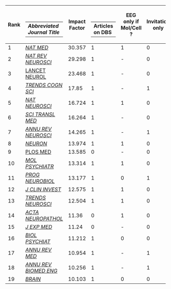 <table>
<thead>
<tr class="header">
<th><strong>Rank</strong></th>
<th><p><img src="media/image1.png" width="15" height="15" /></p>
<table>
<tbody>
<tr class="odd">
<td><em><strong>Abbreviated Journal Title</strong></em></td>
</tr>
</tbody>
</table></th>
<th><strong>Impact Factor</strong></th>
<th><p><img src="media/image1.png" width="15" height="15" /></p>
<table>
<tbody>
<tr class="odd">
<td><strong>Articles on DBS</strong></td>
</tr>
</tbody>
</table></th>
<th><strong>EEG only if Mol/Cell ?</strong></th>
<th><strong>Invitation only</strong></th>
<th><strong>Reviews /Trials only</strong></th>
<th><strong>Brief Reports possible</strong></th>
<th><strong>Publisher</strong></th>
</tr>
</thead>
<tbody>
<tr class="odd">
<td>1</td>
<td><a href="http://admin-apps.webofknowledge.com/JCR/JCR?RQ=RECORD&amp;rank=1&amp;journal=NAT+MED"><em>NAT MED</em></a></td>
<td>30.357</td>
<td>1</td>
<td>1</td>
<td>0</td>
<td>0</td>
<td>1</td>
<td>Nature</td>
</tr>
<tr class="even">
<td>2</td>
<td><a href="http://admin-apps.webofknowledge.com/JCR/JCR?RQ=RECORD&amp;journal=NAT+REV+NEUROSCI"><em>NAT REV NEUROSCI</em></a></td>
<td>29.298</td>
<td>1</td>
<td>-</td>
<td>0</td>
<td>R</td>
<td>0</td>
<td>Nature</td>
</tr>
<tr class="odd">
<td>3</td>
<td><a href="http://admin-apps.webofknowledge.com/JCR/JCR?RQ=RECORD&amp;rank=1&amp;journal=LANCET+NEUROL">LANCET NEUROL</a></td>
<td>23.468</td>
<td>1</td>
<td>-</td>
<td>0</td>
<td>T</td>
<td>0</td>
<td>Elsevier</td>
</tr>
<tr class="even">
<td>4</td>
<td><a href="http://admin-apps.webofknowledge.com/JCR/JCR?RQ=RECORD&amp;journal=TRENDS+COGN+SCI"><em>TRENDS COGN SCI</em></a></td>
<td>17.85</td>
<td>1</td>
<td>-</td>
<td>1</td>
<td>R</td>
<td>0</td>
<td>Cell</td>
</tr>
<tr class="odd">
<td>5</td>
<td><a href="http://admin-apps.webofknowledge.com/JCR/JCR?RQ=RECORD&amp;journal=NAT+NEUROSCI"><em>NAT NEUROSCI</em></a></td>
<td>16.724</td>
<td>1</td>
<td>1</td>
<td>0</td>
<td>0</td>
<td>1</td>
<td>Nature</td>
</tr>
<tr class="even">
<td>6</td>
<td><a href="http://admin-apps.webofknowledge.com/JCR/JCR?RQ=RECORD&amp;rank=2&amp;journal=SCI+TRANSL+MED"><em>SCI TRANSL MED</em></a></td>
<td>16.264</td>
<td>1</td>
<td>-</td>
<td>0</td>
<td>0</td>
<td>0</td>
<td>Science</td>
</tr>
<tr class="odd">
<td>7</td>
<td><a href="http://admin-apps.webofknowledge.com/JCR/JCR?RQ=RECORD&amp;journal=ANNU+REV+NEUROSCI"><em>ANNU REV NEUROSCI</em></a></td>
<td>14.265</td>
<td>1</td>
<td>-</td>
<td>1</td>
<td>R</td>
<td>0</td>
<td>Annual Reviews</td>
</tr>
<tr class="even">
<td>8</td>
<td><a href="http://admin-apps.webofknowledge.com/JCR/JCR?RQ=RECORD&amp;journal=NEURON"><em>NEURON</em></a></td>
<td>13.974</td>
<td>1</td>
<td>1</td>
<td>0</td>
<td>0</td>
<td>1</td>
<td>Cell</td>
</tr>
<tr class="odd">
<td>9</td>
<td><a href="http://admin-apps.webofknowledge.com/JCR/JCR?RQ=RECORD&amp;rank=1&amp;journal=PLOS+MED">PLOS MED</a></td>
<td>13.585</td>
<td>0</td>
<td>-</td>
<td>0</td>
<td>0</td>
<td>0</td>
<td>PLoS</td>
</tr>
<tr class="even">
<td>10</td>
<td><a href="http://admin-apps.webofknowledge.com/JCR/JCR?RQ=RECORD&amp;journal=MOL+PSYCHIATR"><em>MOL PSYCHIATR</em></a></td>
<td>13.314</td>
<td>1</td>
<td>1</td>
<td>0</td>
<td>0</td>
<td>0</td>
<td>Nature</td>
</tr>
<tr class="odd">
<td>11</td>
<td><a href="http://admin-apps.webofknowledge.com/JCR/JCR?RQ=RECORD&amp;journal=PROG+NEUROBIOL"><em>PROG NEUROBIOL</em></a></td>
<td>13.177</td>
<td>1</td>
<td>0</td>
<td>1</td>
<td>R</td>
<td>0</td>
<td>Elsevier</td>
</tr>
<tr class="even">
<td>12</td>
<td><a href="http://admin-apps.webofknowledge.com/JCR/JCR?RQ=RECORD&amp;rank=3&amp;journal=J+CLIN+INVEST"><em>J CLIN INVEST</em></a></td>
<td>12.575</td>
<td>1</td>
<td>1</td>
<td>0</td>
<td>0</td>
<td>1</td>
<td>ASCI</td>
</tr>
<tr class="odd">
<td>13</td>
<td><a href="http://admin-apps.webofknowledge.com/JCR/JCR?RQ=RECORD&amp;journal=TRENDS+NEUROSCI"><em>TRENDS NEUROSCI</em></a></td>
<td>12.504</td>
<td>1</td>
<td>1</td>
<td>0</td>
<td>R</td>
<td>0</td>
<td>Cell</td>
</tr>
<tr class="even">
<td>14</td>
<td><a href="http://admin-apps.webofknowledge.com/JCR/JCR?RQ=RECORD&amp;journal=ACTA+NEUROPATHOL"><em>ACTA NEUROPATHOL</em></a></td>
<td>11.36</td>
<td>0</td>
<td>1</td>
<td>0</td>
<td>0</td>
<td>1</td>
<td>Springer</td>
</tr>
<tr class="odd">
<td>15</td>
<td><a href="http://admin-apps.webofknowledge.com/JCR/JCR?RQ=RECORD&amp;rank=4&amp;journal=J+EXP+MED"><em>J EXP MED</em></a></td>
<td>11.24</td>
<td>0</td>
<td>-</td>
<td>0</td>
<td>0</td>
<td>1</td>
<td>RUP</td>
</tr>
<tr class="even">
<td>16</td>
<td><a href="http://admin-apps.webofknowledge.com/JCR/JCR?RQ=RECORD&amp;journal=BIOL+PSYCHIAT"><em>BIOL PSYCHIAT</em></a></td>
<td>11.212</td>
<td>1</td>
<td>0</td>
<td>0</td>
<td>0</td>
<td>0</td>
<td>Elsevier</td>
</tr>
<tr class="odd">
<td>17</td>
<td><a href="http://admin-apps.webofknowledge.com/JCR/JCR?RQ=RECORD&amp;rank=5&amp;journal=ANNU+REV+MED"><em>ANNU REV MED</em></a></td>
<td>10.954</td>
<td>1</td>
<td>-</td>
<td>1</td>
<td>R</td>
<td>0</td>
<td>Annual Reviews</td>
</tr>
<tr class="even">
<td>18</td>
<td><a href="http://admin-apps.webofknowledge.com/JCR/JCR?RQ=RECORD&amp;rank=1&amp;journal=ANNU+REV+BIOMED+ENG"><em>ANNU REV BIOMED ENG</em></a></td>
<td>10.256</td>
<td>1</td>
<td>-</td>
<td>1</td>
<td>R</td>
<td>0</td>
<td>Annual Reviews</td>
</tr>
<tr class="odd">
<td>19</td>
<td><a href="http://admin-apps.webofknowledge.com/JCR/JCR?RQ=RECORD&amp;journal=BRAIN"><em>BRAIN</em></a></td>
<td>10.103</td>
<td>1</td>
<td>0</td>
<td>0</td>
<td>0</td>
<td>1</td>
<td>Oxford</td>
</tr>
</tbody>
</table>
